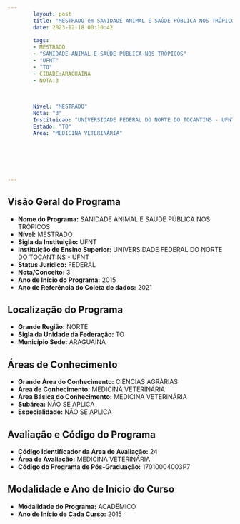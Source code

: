 ```yaml
---
        layout: post
        title: "MESTRADO em SANIDADE ANIMAL E SAÚDE PÚBLICA NOS TRÓPICOS na UFNT  "
        date: 2023-12-18 00:10:42
     
        tags:
        - MESTRADO
        - "SANIDADE-ANIMAL-E-SAÚDE-PÚBLICA-NOS-TRÓPICOS"
        - "UFNT"
        - "TO"
        - CIDADE:ARAGUAÍNA
        - NOTA:3
        
       

        Nivel: "MESTRADO"
        Nota: "3"
        Instituicao: "UNIVERSIDADE FEDERAL DO NORTE DO TOCANTINS - UFNT"
        Estado: "TO"
        Area: "MEDICINA VETERINÁRIA"
        
        
        
        
        
        
---
```

## Visão Geral do Programa
- **Nome do Programa:** SANIDADE ANIMAL E SAÚDE PÚBLICA NOS TRÓPICOS
- **Nível:** MESTRADO
- **Sigla da Instituição:** UFNT
- **Instituição de Ensino Superior:** UNIVERSIDADE FEDERAL DO NORTE DO TOCANTINS - UFNT
- **Status Jurídico:** FEDERAL
- **Nota/Conceito:** 3
- **Ano de Início do Programa:** 2015
- **Ano de Referência do Coleta de dados:** 2021

## Localização do Programa
- **Grande Região:** NORTE
- **Sigla da Unidade da Federação:** TO
- **Município Sede:** ARAGUAÍNA

## Áreas de Conhecimento
- **Grande Área do Conhecimento:** CIÊNCIAS AGRÁRIAS
- **Área de Conhecimento:** MEDICINA VETERINÁRIA
- **Área Básica do Conhecimento:** MEDICINA VETERINÁRIA
- **Subárea:** NÃO SE APLICA
- **Especialidade:** NÃO SE APLICA

## Avaliação e Código do Programa
- **Código Identificador da Área de Avaliação:** 24
- **Área de Avaliação:** MEDICINA VETERINÁRIA
- **Código do Programa de Pós-Graduação:** 17010004003P7


## Modalidade e Ano de Início do Curso
- **Modalidade do Programa:** ACADÊMICO
- **Ano de Início de Cada Curso:** 2015
